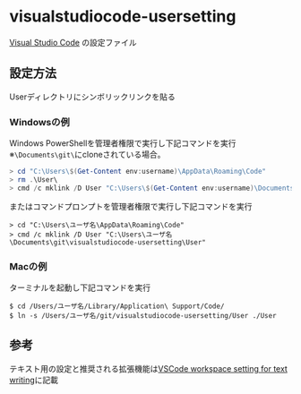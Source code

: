 # visualstudiocode-usersetting

[Visual Studio Code](https://code.visualstudio.com/) の設定ファイル

## 設定方法

Userディレクトリにシンボリックリンクを貼る

### Windowsの例

Windows PowerShellを管理者権限で実行し下記コマンドを実行
※`\Documents\git\`にcloneされている場合。

```PowerShell
> cd "C:\Users\$(Get-Content env:username)\AppData\Roaming\Code"
> rm .\User\
> cmd /c mklink /D User "C:\Users\$(Get-Content env:username)\Documents\git\visualstudiocode-usersetting\User"
```

またはコマンドプロンプトを管理者権限で実行し下記コマンドを実行

```
> cd "C:\Users\ユーザ名\AppData\Roaming\Code"
> cmd /c mklink /D User "C:\Users\ユーザ名\Documents\git\visualstudiocode-usersetting\User"
```

### Macの例

ターミナルを起動し下記コマンドを実行

```
$ cd /Users/ユーザ名/Library/Application\ Support/Code/
$ ln -s /Users/ユーザ名/git/visualstudiocode-usersetting/User ./User
```

## 参考
テキスト用の設定と推奨される拡張機能は[VSCode workspace setting for text writing](https://gist.github.com/s2terminal/12b376c844a4f72f89ab94df83a75ea5#file-settings-json)に記載
